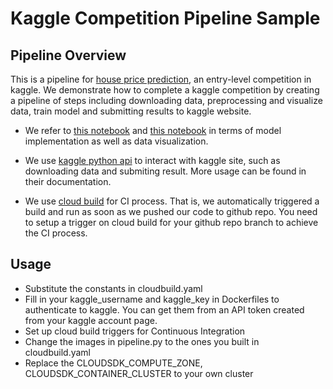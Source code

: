 # Kaggle Competition Pipeline Sample

## Pipeline Overview

This is a pipeline for [house price prediction](https://www.kaggle.com/c/house-prices-advanced-regression-techniques), an entry-level competition in kaggle. We demonstrate how to complete a kaggle competition by creating a pipeline of steps including downloading data, preprocessing and visualize data, train model and submitting results to kaggle website. 

* We refer to [this notebook](https://www.kaggle.com/rajgupta5/house-price-prediction) and [this notebook](https://www.kaggle.com/neviadomski/how-to-get-to-top-25-with-simple-model-sklearn) in terms of model implementation as well as data visualization.

* We use [kaggle python api](https://github.com/Kaggle/kaggle-api) to interact with kaggle site, such as downloading data and submiting result. More usage can be found in their documentation.

* We use [cloud build](https://cloud.google.com/cloud-build/) for CI process. That is, we automatically triggered a build and run as soon as we pushed our code to github repo. You need to setup a trigger on cloud build for your github repo branch to achieve the CI process.

## Usage

* Substitute the constants in cloudbuild.yaml
* Fill in your kaggle_username and kaggle_key in Dockerfiles to authenticate to kaggle. You can get them from an API token created from your kaggle account page.
* Set up cloud build triggers for Continuous Integration
* Change the images in pipeline.py to the ones you built in cloudbuild.yaml 
* Replace the CLOUDSDK_COMPUTE_ZONE, CLOUDSDK_CONTAINER_CLUSTER to your own cluster